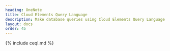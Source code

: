 ```yaml
---
heading: OneNote
title: Cloud Elements Query Language
description: Make database queries using Cloud Elements Query Language.
layout: docs
order: 45
---
```


{% include ceql.md %}
